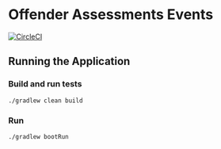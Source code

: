 # Offender Assessments Events

[![CircleCI](https://circleci.com/gh/ministryofjustice/offender-assessments-events.svg?style=svg)](https://circleci.com/gh/ministryofjustice/offender-assessments-events)

## Running the Application

### Build and run tests
`./gradlew clean build`

### Run 
`./gradlew bootRun`
